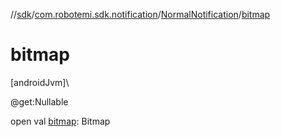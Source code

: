 //[sdk](../../../index.md)/[com.robotemi.sdk.notification](../index.md)/[NormalNotification](index.md)/[bitmap](bitmap.md)

# bitmap

[androidJvm]\

@get:Nullable

open val [bitmap](bitmap.md): Bitmap
